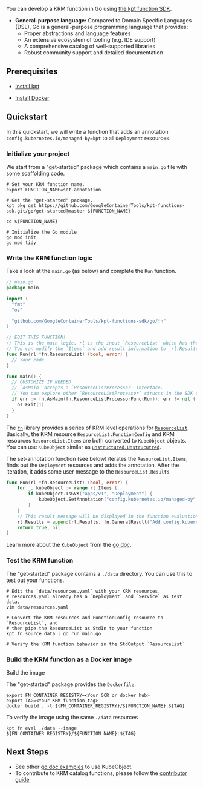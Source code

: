 You can develop a KRM function in Go using [the kpt function SDK].

- **General-purpose language:** Compared to Domain Specific Languages (DSL), Go
  is a general-purpose programming language that provides:
  - Proper abstractions and language features
  - An extensive ecosystem of tooling (e.g. IDE support)
  - A comprehensive catalog of well-supported libraries
  - Robust community support and detailed documentation

## Prerequisites

- [Install kpt](https://kpt.dev/installation/)

- [Install Docker](https://docs.docker.com/get-docker/)

## Quickstart

In this quickstart, we will write a function that adds an annotation 
`config.kubernetes.io/managed-by=kpt` to all `Deployment` resources.

### Initialize your project

We start from a "get-started" package which contains a `main.go` file with some scaffolding code.

```shell
# Set your KRM function name.
export FUNCTION_NAME=set-annotation

# Get the "get-started" package.
kpt pkg get https://github.com/GoogleContainerTools/kpt-functions-sdk.git/go/get-started@master ${FUNCTION_NAME}

cd ${FUNCTION_NAME}

# Initialize the Go module
go mod init
go mod tidy
```

### Write the KRM function logic
 
Take a look at the `main.go` (as below) and complete the `Run` function.

```go
// main.go
package main

import (
  "fmt"
  "os"

  "github.com/GoogleContainerTools/kpt-functions-sdk/go/fn"
)

// EDIT THIS FUNCTION!
// This is the main logic. rl is the input `ResourceList` which has the `FunctionConfig` and `Items` fields.
// You can modify the `Items` and add result information to `rl.Results`.
func Run(rl *fn.ResourceList) (bool, error) {
  // Your code
}

func main() {
  // CUSTOMIZE IF NEEDED
  // `AsMain` accepts a `ResourceListProcessor` interface.
  // You can explore other `ResourceListProcessor` structs in the SDK or define your own.
  if err := fn.AsMain(fn.ResourceListProcessorFunc(Run)); err != nil {
    os.Exit(1)
  }
}
```

The [`fn`] library provides a series of KRM level operations for [`ResourceList`]. 
Basically, the KRM resource `ResourceList.FunctionConfig` and KRM resources `ResourceList.Items` are both converted to 
`KubeObject` objects. You can use `KubeObject` similar as [`unstructured.Unstrucutred`].

The set-annotation function (see below) iterates the `ResourceList.Items`, finds out the `Deployment` resources and
adds the annotation. After the iteration, it adds some user message to the `ResourceList.Results`

```go
func Run(rl *fn.ResourceList) (bool, error) {
    for _, kubeObject := range rl.Items {
        if kubeObject.IsGVK("apps/v1", "Deployment") {
            kubeObject.SetAnnotation("config.kubernetes.io/managed-by", "kpt")
        }
    }
    // This result message will be displayed in the function evaluation time. 
    rl.Results = append(rl.Results, fn.GeneralResult("Add config.kubernetes.io/managed-by=kpt to all `Deployment` resources", fn.Info))
    return true, nil
}
```

Learn more about the `KubeObject` from the [go doc](https://pkg.go.dev/github.com/GoogleContainerTools/kpt-functions-sdk/go/fn).


### Test the KRM function

The "get-started" package contains a `./data` directory. You can use this to test out your functions. 

```shell
# Edit the `data/resources.yaml` with your KRM resources. 
# resources.yaml already has a `Deployment` and `Service` as test data. 
vim data/resources.yaml

# Convert the KRM resources and FunctionConfig resource to `ResourceList`, and 
# then pipe the ResourceList as StdIn to your function
kpt fn source data | go run main.go

# Verify the KRM function behavior in the StdOutput `ResourceList`
```

### Build the KRM function as a Docker image

Build the image

The "get-started" package provides the `Dockerfile`.

```shell
export FN_CONTAINER_REGISTRY=<Your GCR or docker hub>
export TAG=<Your KRM function tag>
docker build . -t ${FN_CONTAINER_REGISTRY}/${FUNCTION_NAME}:${TAG}
```

To verify the image using the same `./data` resources
```shell
kpt fn eval ./data --image ${FN_CONTAINER_REGISTRY}/${FUNCTION_NAME}:${TAG}
```

## Next Steps

- See other [go doc examples] to use KubeObject.
- To contribute to KRM catalog functions, please follow the [contributor guide](https://github.com/GoogleContainerTools/kpt-functions-catalog/blob/master/CONTRIBUTING.md)

[the kpt function SDK]: https://pkg.go.dev/github.com/GoogleContainerTools/kpt-functions-sdk/go/fn
[go doc examples]: https://pkg.go.dev/github.com/GoogleContainerTools/kpt-functions-sdk/go/fn/examples
[`fn`]: https://pkg.go.dev/github.com/GoogleContainerTools/kpt-functions-sdk/go/fn
[`ResourceList`]: https://github.com/kubernetes-sigs/kustomize/blob/master/cmd/config/docs/api-conventions/functions-spec.md
[`unstructured.Unstrucutred`]: https://pkg.go.dev/k8s.io/apimachinery/pkg/apis/meta/v1/unstructured
